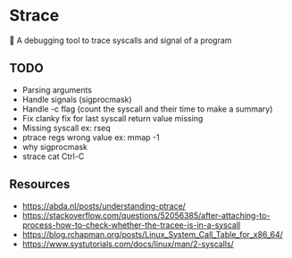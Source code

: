 # Strace
🐛 A debugging tool to trace syscalls and signal of a program

## TODO
 - Parsing arguments
 - Handle signals (sigprocmask)
 - Handle -c flag (count the syscall and their time to make a summary)
 - Fix clanky fix for last syscall return value missing
 - Missing syscall ex: rseq
 - ptrace regs wrong value ex: mmap -1
 - why sigprocmask
 - strace cat Ctrl-C

## Resources
 - https://abda.nl/posts/understanding-ptrace/
 - https://stackoverflow.com/questions/52056385/after-attaching-to-process-how-to-check-whether-the-tracee-is-in-a-syscall
 - https://blog.rchapman.org/posts/Linux_System_Call_Table_for_x86_64/
 - https://www.systutorials.com/docs/linux/man/2-syscalls/